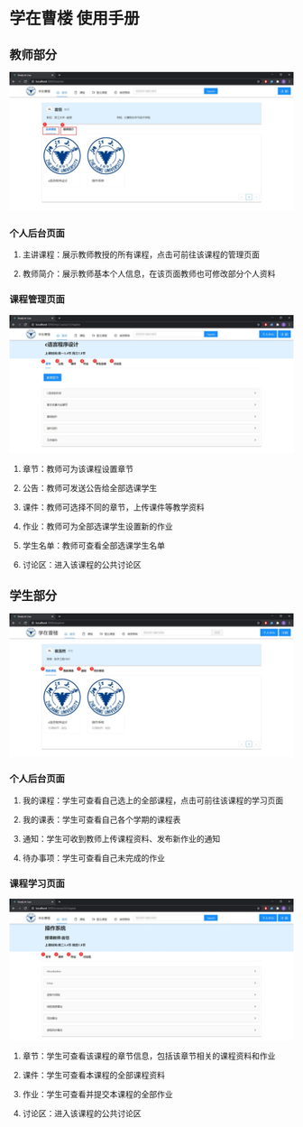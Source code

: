# 学在曹楼 使用手册

## 教师部分

![1](./assets/教师1.jpg)

### 个人后台页面

1. 主讲课程：展示教师教授的所有课程，点击可前往该课程的管理页面

2. 教师简介：展示教师基本个人信息，在该页面教师也可修改部分个人资料

### 课程管理页面

![2](./assets/教师2.jpg)

1. 章节：教师可为该课程设置章节

2. 公告：教师可发送公告给全部选课学生

3. 课件：教师可选择不同的章节，上传课件等教学资料

4. 作业：教师可为全部选课学生设置新的作业

5. 学生名单：教师可查看全部选课学生名单

6. 讨论区：进入该课程的公共讨论区

## 学生部分

![3](./assets/学生1.jpg)

### 个人后台页面

1. 我的课程：学生可查看自己选上的全部课程，点击可前往该课程的学习页面

2. 我的课表：学生可查看自己各个学期的课程表

3. 通知：学生可收到教师上传课程资料、发布新作业的通知

4. 待办事项：学生可查看自己未完成的作业

### 课程学习页面

![4](./assets/学生2.jpg)

1. 章节：学生可查看该课程的章节信息，包括该章节相关的课程资料和作业

2. 课件：学生可查看本课程的全部课程资料

3. 作业：学生可查看并提交本课程的全部作业

4. 讨论区：进入该课程的公共讨论区
